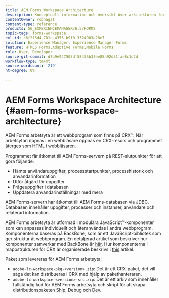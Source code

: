 ```yaml
---
title: AEM Forms Workspace Architecture
description: Konceptuell information och översikt över arkitekturen för arbetsytan i LiveCycle AEM Forms.
contentOwner: robhagat
content-type: reference
products: SG_EXPERIENCEMANAGER/6.5/FORMS
topic-tags: forms-workspace
exl-id: c6f216d4-781c-4356-b9f0-3324903a28e7
solution: Experience Manager, Experience Manager Forms
feature: HTML5 Forms,Adaptive Forms,Mobile Forms
role: User, Developer
source-git-commit: d7b9e947503df58435b3fee85a92d51fae8c1d2d
workflow-type: tm+mt
source-wordcount: '219'
ht-degree: 0%

---
```


# AEM Forms Workspace Architecture {#aem-forms-workspace-architecture}

AEM Forms arbetsyta är ett webbprogram som finns på CRX™. När arbetsytan öppnas i en webbläsare öppnas en CRX-resurs och programmet återges som HTML i webbläsaren.

Programmet får åtkomst till AEM Forms-servern på REST-slutpunkter för att göra följande:

* Hämta användaruppgifter, processstartpunkter, processhistorik och användarinformation
* Utför åtgärd för uppgifter
* Frågeuppgifter i databasen
* Uppdatera användarinställningar med mera

AEM Forms-servern har åtkomst till AEM Forms-databasen via JDBC. Databasen innehåller uppgifter, processer och instanser, användare och relaterad information.

AEM Forms arbetsyta är utformad i modulära JavaScript™-komponenter som kan anpassas individuellt och återanvändas i andra webbprogram. Komponenterna baseras på BackBone, som är ett JavaScript-bibliotek som ger struktur åt webbprogram. En detaljerad artikel som beskriver hur komponenter samverkar med BackBone är [här](/help/forms/using/backbone-interaction.md). Hur komponenterna i mappstrukturen för CRX är organiserade beskrivs i [this](/help/forms/using/folder-structure.md) artikel.

Paket som levereras för AEM Forms arbetsyta:

* `adobe-lc-workspace-pkg-<version>.zip`: Det är ett CRX-paket, det vill säga det kan distribueras i CRX med hjälp av pakethanteraren.
* `adobe-lc-workspace-<version>-src.zip`: Det är ett arkiv som innehåller fullständig kod för AEM Forms arbetsyta och skript för att skapa distributionspaketen Ship, Debug och Dev.

